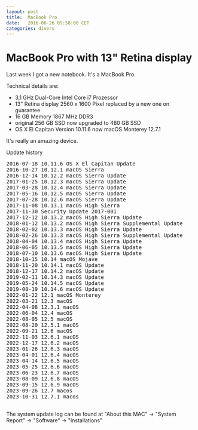 ```yaml
---
layout: post
title:  MacBook Pro
date:   2016-06-26 09:58:00 CET
categories: divers
---
```


# MacBook Pro with 13" Retina display

Last week I got a new notebook. It's a MacBook Pro.

Technical details are:

* 3,1 GHz Dual-Core Intel Core i7 Prozessor
* 13" Retina display 2560 x 1600 Pixel replaced by a new one on guarantee
* 16 GB Memory 1867 MHz DDR3
* original 256 GB SSD now upgraded to 480 GB SSD
* OS X El Capitan Version 10.11.6 now macOS Monterey 12.7.1

It's really an amazing device.


Update history

<pre>
2016-07-18 10.11.6 OS X El Capitan Update
2016-10-27 10.12.1 macOS Sierra
2016-12-14 10.12.2 macOS Sierra Update
2017-01-25 10.12.3 macOS Sierra Update
2017-03-28 10.12.4 macOS Sierra Update
2017-05-16 10.12.5 macOS Sierra Update
2017-07-28 10.12.6 macOS Sierra Update
2017-11-08 10.13.1 macOS High Sierra
2017-11-30 Security Update 2017-001
2017-12-12 10.13.2 macOS High Sierra Update
2018-01-12 10.13.2 macOS High Sierra Supplemental Update
2018-02-02 10.13.3 macOS High Sierra Update
2018-02-26 10.13.3 macOS High Sierra Supplemental Update
2018-04-04 10.13.4 macOS High Sierra Update
2018-06-05 10.13.5 macOS High Sierra Update
2018-07-10 10.13.6 macOS High Sierra Update
2018-10-15 10.14 macOS Mojave
2018-11-20 10.14.1 macOS Update
2018-12-17 10.14.2 macOS Update
2019-02-11 10.14.3 macOS Update
2019-05-24 10.14.5 macOS Update
2019-08-19 10.14.6 macOS Update
2022-01-22 12.1 macOS Monterey
2022-03-21 12.3 macOS
2022-04-08 12.3.1 macOS
2022-06-04 12.4 macOS
2022-08-05 12.5 macOS
2022-08-20 12.5.1 macOS
2022-09-21 12.6 macOS
2022-11-03 12.6.1 macOS
2022-12-17 12.6.2 macOS
2023-01-26 12.6.3 macOS
2023-04-01 12.6.4 macOS
2023-04-14 12.6.5 macOS
2023-05-25 12.6.6 macOS
2023-06-23 12.6.7 macOS
2023-08-09 12.6.8 macOS
2023-09-15 12.6.9 macOS
2023-09-26 12.7 macos
2023-10-31 12.7.1 macos 

</pre>

The system update log can be found at "About this MAC" -> "System Report" -> "Software" -> "Installations"
